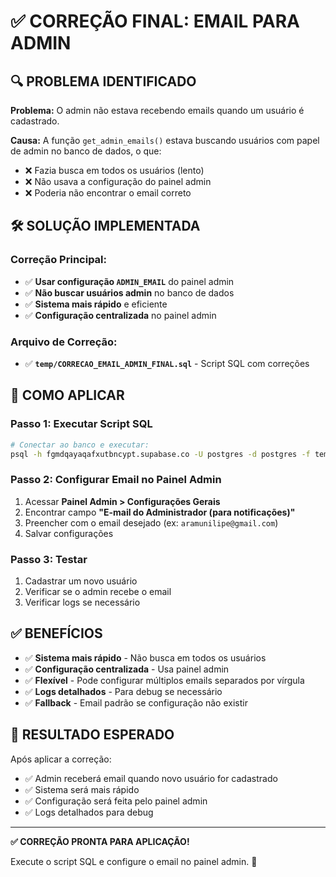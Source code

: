 # ✅ CORREÇÃO FINAL: EMAIL PARA ADMIN

## 🔍 PROBLEMA IDENTIFICADO

**Problema:** O admin não estava recebendo emails quando um usuário é cadastrado.

**Causa:** A função `get_admin_emails()` estava buscando usuários com papel de admin no banco de dados, o que:
- ❌ Fazia busca em todos os usuários (lento)
- ❌ Não usava a configuração do painel admin
- ❌ Poderia não encontrar o email correto

## 🛠️ SOLUÇÃO IMPLEMENTADA

### **Correção Principal:**
- ✅ **Usar configuração `ADMIN_EMAIL`** do painel admin
- ✅ **Não buscar usuários admin** no banco de dados
- ✅ **Sistema mais rápido** e eficiente
- ✅ **Configuração centralizada** no painel admin

### **Arquivo de Correção:**
- ✅ **`temp/CORRECAO_EMAIL_ADMIN_FINAL.sql`** - Script SQL com correções

## 🚀 COMO APLICAR

### **Passo 1: Executar Script SQL**
```bash
# Conectar ao banco e executar:
psql -h fgmdqayaqafxutbncypt.supabase.co -U postgres -d postgres -f temp/CORRECAO_EMAIL_ADMIN_FINAL.sql
```

### **Passo 2: Configurar Email no Painel Admin**
1. Acessar **Painel Admin > Configurações Gerais**
2. Encontrar campo **"E-mail do Administrador (para notificações)"**
3. Preencher com o email desejado (ex: `aramunilipe@gmail.com`)
4. Salvar configurações

### **Passo 3: Testar**
1. Cadastrar um novo usuário
2. Verificar se o admin recebe o email
3. Verificar logs se necessário

## ✅ BENEFÍCIOS

- ✅ **Sistema mais rápido** - Não busca em todos os usuários
- ✅ **Configuração centralizada** - Usa painel admin
- ✅ **Flexível** - Pode configurar múltiplos emails separados por vírgula
- ✅ **Logs detalhados** - Para debug se necessário
- ✅ **Fallback** - Email padrão se configuração não existir

## 🎯 RESULTADO ESPERADO

Após aplicar a correção:
- ✅ Admin receberá email quando novo usuário for cadastrado
- ✅ Sistema será mais rápido
- ✅ Configuração será feita pelo painel admin
- ✅ Logs detalhados para debug

---

**✅ CORREÇÃO PRONTA PARA APLICAÇÃO!**

Execute o script SQL e configure o email no painel admin. 🚀 